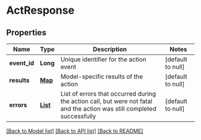 # ActResponse
## Properties

| Name | Type | Description | Notes |
|------------ | ------------- | ------------- | -------------|
| **event\_id** | **Long** | Unique identifier for the action event | [default to null] |
| **results** | [**Map**](AnyType.md) | Model-specific results of the action | [default to null] |
| **errors** | [**List**](ErrorResponse.md) | List of errors that occurred during the action call, but were not fatal and the action was still completed successfully | [default to null] |

[[Back to Model list]](../README.md#documentation-for-models) [[Back to API list]](../README.md#documentation-for-api-endpoints) [[Back to README]](../README.md)

